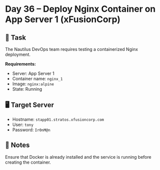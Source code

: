 # Day 36 – Deploy Nginx Container on App Server 1 (xFusionCorp)

## 🔧 Task

The Nautilus DevOps team requires testing a containerized Nginx deployment.

**Requirements:**

- Server: App Server 1
- Container name: `nginx_1`
- Image: `nginx:alpine`
- State: Running

## 🖥️ Target Server

- Hostname: `stapp01.stratos.xfusioncorp.com`
- User: `tony`
- Password: `Ir0nM@n`

## 📌 Notes

Ensure that Docker is already installed and the service is running before creating the container.
